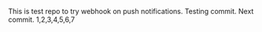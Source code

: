 This is test repo to try webhook on push notifications.
Testing commit.
Next commit. 1,2,3,4,5,6,7

